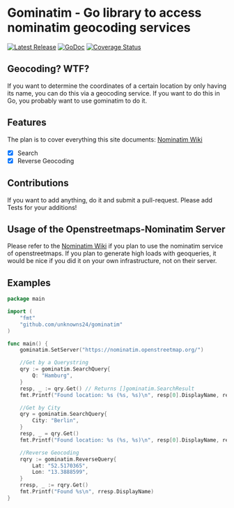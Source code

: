 # Gominatim - Go library to access nominatim geocoding services

[![Latest Release](https://img.shields.io/github/release/muesli/gominatim.svg)](https://github.com/unknowns24/gominatim/releases)
[![GoDoc](https://godoc.org/github.com/golang/gddo?status.svg)](https://godoc.org/github.com/unknowns24/gominatim)
[![Coverage Status](https://coveralls.io/repos/github/muesli/gominatim/badge.svg?branch=master)](https://coveralls.io/github/unknowns24/gominatim?branch=master)

## Geocoding? WTF?

If you want to determine the coordinates of a certain location by only having its
name, you can do this via a geocoding service. If you want to do this in Go, you
probably want to use gominatim to do it.

## Features

The plan is to cover everything this site documents:
[Nominatim Wiki](http://wiki.openstreetmap.org/wiki/Nominatim)

-   [x] Search
-   [x] Reverse Geocoding

## Contributions

If you want to add anything, do it and submit a pull-request.
Please add Tests for your additions!

## Usage of the Openstreetmaps-Nominatim Server

Please refer to the [Nominatim Wiki](http://wiki.openstreetmap.org/wiki/Nominatim)
if you plan to use the nominatim service of openstreetmaps. If you plan to generate
high loads with geoqueries, it would be nice if you did it on your own infrastructure, not on
their server.

## Examples

```go
package main

import (
	"fmt"
	"github.com/unknowns24/gominatim"
)

func main() {
	gominatim.SetServer("https://nominatim.openstreetmap.org/")

	//Get by a Querystring
	qry := gominatim.SearchQuery{
		Q: "Hamburg",
	}
	resp, _ := qry.Get() // Returns []gominatim.SearchResult
	fmt.Printf("Found location: %s (%s, %s)\n", resp[0].DisplayName, resp[0].Lat, resp[0].Lon)

	//Get by City
	qry = gominatim.SearchQuery{
		City: "Berlin",
	}
	resp, _ = qry.Get()
	fmt.Printf("Found location: %s (%s, %s)\n", resp[0].DisplayName, resp[0].Lat, resp[0].Lon)

	//Reverse Geocoding
	rqry := gominatim.ReverseQuery{
		Lat: "52.5170365",
		Lon: "13.3888599",
	}
	rresp, _ := rqry.Get()
	fmt.Printf("Found %s\n", rresp.DisplayName)
}
```
